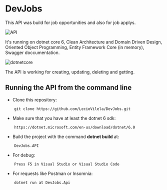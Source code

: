 
# DevJobs
This API was build for job opportunities and also for job applys.

![API](https://user-images.githubusercontent.com/76961685/211214811-69c3a2e1-c2d0-4f69-afeb-4b97a941e85a.png)

It's running on dotnet core 6, Clean Architecture and Domain Driven Design, Oriented Object Programming, Entity Framework Core (in memory), Swagger doccumentation.

![dotnetcore](https://www.roundthecode.com/wp-content/uploads/2021/08/background-1.png)

The API is working for creating, updating, deleting and getting.

## Running the API from the command line
* Clone this repository:
```
    git clone https://github.com/LecioVilela/DevJobs.git
```
* Make sure that you have at least the dotnet 6 sdk:
```
    https://dotnet.microsoft.com/en-us/download/dotnet/6.0
```
* Build the project with the command <strong>dotnet build</strong> at:
```
    DevJobs.API
```
* For debug:
```
    Press F5 in Visual Studio or Visual Studio Code
```
* For requests like Postman or Insomnia:
```
    dotnet run at DevJobs.Api
```
